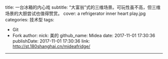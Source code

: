 title: 一台冰箱的内心戏
subtitle: “大富翁”式的三维场景。可玩性虽不高，但三维场景的大胆尝试也值得赞赏。
cover: a refrigerator inner heart play.jpg
categories: 技术型
tags:
  - Git
  - Fork
author:
  nick: 美的
  github_name: Midea
date: 2017-11-01 17:30:36
publishDate: 2017-11-01 17:30:36
link: http://st.180shanghai.cn/mideafridge/
---
